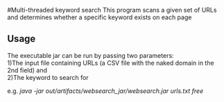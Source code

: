 #Multi-threaded keyword search
This program scans a given set of URLs and determines whether a specific keyword exists on each page

## Usage
The executable jar can be run by passing two parameters: <br />
1)The input file containing URLs (a CSV file with the naked domain in the 2nd field) and <br />
2)The keyword to search for

e.g.
<i>java -jar out/artifacts/websearch_jar/websearch.jar urls.txt free</i>

